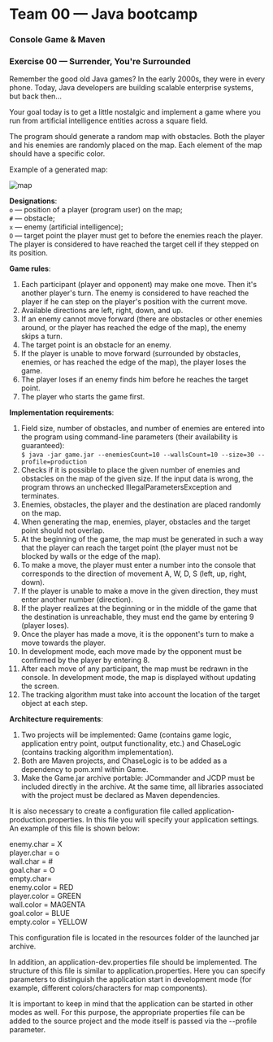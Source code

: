 # Team 00 — Java bootcamp
### Console Game & Maven

### Exercise 00 — Surrender, You're Surrounded

Remember the good old Java games? In the early 2000s, they were in every phone. Today, Java developers are building scalable enterprise systems, but back then... 

Your goal today is to get a little nostalgic and implement a game where you run from artificial intelligence entities across a square field. 

The program should generate a random map with obstacles. Both the player and his enemies are randomly placed on the map. Each element of the map should have a specific color.

Example of a generated map:

![map](misc/images/map.png)

**Designations**: <br>
`o` — position of a player (program user) on the map;<br>
`#` — obstacle;<br>
`x` — enemy (artificial intelligence);<br>
`O` — target point the player must get to before the enemies reach the player. The player is considered to have reached the target cell if they stepped on its position.

**Game rules**:
1. Each participant (player and opponent) may make one move. Then it's another player's turn. The enemy is considered to have reached the player if he can step on the player's position with the current move.
2. Available directions are left, right, down, and up.
3. If an enemy cannot move forward (there are obstacles or other enemies around, or the player has reached the edge of the map), the enemy skips a turn.
4. The target point is an obstacle for an enemy.
5. If the player is unable to move forward (surrounded by obstacles, enemies, or has reached the edge of the map), the player loses the game.
6. The player loses if an enemy finds him before he reaches the target point.
7. The player who starts the game first.

**Implementation requirements**:
1. Field size, number of obstacles, and number of enemies are entered into the program using command-line parameters (their availability is guaranteed):<br>
`$ java -jar game.jar --enemiesCount=10 --wallsCount=10 --size=30 --profile=production`
2. Checks if it is possible to place the given number of enemies and obstacles on the map of the given size. If the input data is wrong, the program throws an unchecked IllegalParametersException and terminates.
3. Enemies, obstacles, the player and the destination are placed randomly on the map. 
4. When generating the map, enemies, player, obstacles and the target point should not overlap.
5. At the beginning of the game, the map must be generated in such a way that the player can reach the target point (the player must not be blocked by walls or the edge of the map).
6. To make a move, the player must enter a number into the console that corresponds to the direction of movement A, W, D, S (left, up, right, down).
7. If the player is unable to make a move in the given direction, they must enter another number (direction).
8. If the player realizes at the beginning or in the middle of the game that the destination is unreachable, they must end the game by entering 9 (player loses).
9. Once the player has made a move, it is the opponent's turn to make a move towards the player. 
10. In development mode, each move made by the opponent must be confirmed by the player by entering 8.
11. After each move of any participant, the map must be redrawn in the console. In development mode, the map is displayed without updating the screen.
12. The tracking algorithm must take into account the location of the target object at each step.

**Architecture requirements**:
1. Two projects will be implemented: Game (contains game logic, application entry point, output functionality, etc.) and ChaseLogic (contains tracking algorithm implementation).
2. Both are Maven projects, and ChaseLogic is to be added as a dependency to pom.xml within Game.
3. Make the Game.jar archive portable:  JCommander and JCDP must be included directly in the archive. At the same time, all libraries associated with the project must be declared as Maven dependencies.

It is also necessary to create a configuration file called application-production.properties. In this file you will specify your application settings. An example of this file is shown below:

enemy.char = X <br>
player.char = o <br>
wall.char = \# <br>
goal.char = O <br>
empty.char= <br>
enemy.color = RED <br>
player.color = GREEN <br>
wall.color = MAGENTA <br>
goal.color = BLUE <br>
empty.color = YELLOW

This configuration file is located in the resources folder of the launched jar archive.

In addition, an application-dev.properties file should be implemented. The structure of this file is similar to application.properties. Here you can specify parameters to distinguish the application start in development mode (for example, different colors/characters for map components).

It is important to keep in mind that the application can be started in other modes as well. For this purpose, the appropriate properties file can be added to the source project and the mode itself is passed via the --profile parameter.
